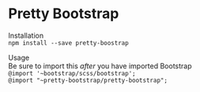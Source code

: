 # Pretty Bootstrap

Installation  
`npm install --save pretty-boostrap`  

Usage  
Be sure to import this _after_ you have imported Bootstrap  
`@import '~bootstrap/scss/bootstrap';`  
`@import "~pretty-bootstrap/pretty-bootstrap";`